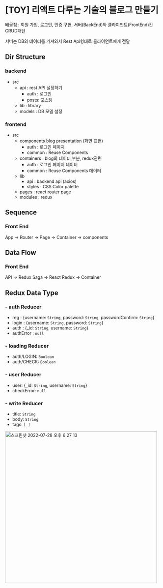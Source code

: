 # [TOY] 리액트 다루는 기술의 블로그 만들기

배울점 : 회원 가입, 로그인, 인증 구현, 서버(BackEnd)와 클라이언트(FrontEnd)간 CRUD패턴

서버는 DB의 데이터를 가져와서 Rest Api형태로 클라이언트에게 전달

## Dir Structure

### backend

- src
  - api : rest API 설정하기
    - auth : 로그인
    - posts: 포스팅
  - lib : library
  - models : DB 모델 설정

### frontend

- src
  - components blog presentation (화면 표현)
    - auth : 로그인 페이지
    - common : Reuse Components
  - containers : blog의 데이터 부분, redux관련
    - auth : 로그인 페이지 데이터
    - common : Reuse Components 데이터
  - lib
    - api : backend api (axios)
    - styles : CSS Color palette
  - pages : react router page
  - modules : redux

## Sequence

### Front End

App -> Router -> Page -> Container -> components

## Data Flow

### Front End

API -> Redux Saga -> React Redux -> Container

## Redux Data Type

### - auth Reducer

- reg : {username: `String`, password: `String`, passwordConfirm: `String`}
- login : {username: `String`, password: `String`}
- auth : {\_id: `String`, username: `String`}
- authError : `null`

### - loading Reducer

- auth/LOGIN: `Boolean`
- auth/CHECK: `Boolean`

### - user Reducer

- user: {\_id: `String`, username: `String`}
- checkError: `null`

### - write Reducer

- title: `String`
- body: `String`
- tags: `[ ]`

<img width="494" alt="스크린샷 2022-07-28 오후 6 27 13" src="https://user-images.githubusercontent.com/44824320/181472280-01fab50f-3bf9-4452-9144-075f7e3c82c7.png">
